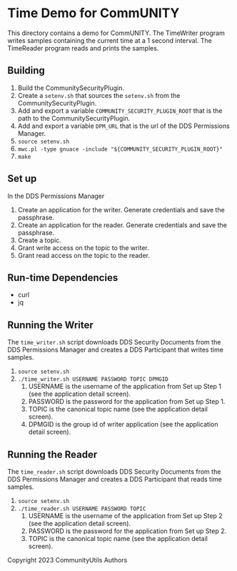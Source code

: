 # Time Demo for CommUNITY

This directory contains a demo for CommUNITY.
The TimeWriter program writes samples containing the current time at a 1 second interval.
The TimeReader program reads and prints the samples.

## Building

1. Build the CommunitySecurityPlugin.
2. Create a `setenv.sh` that sources the `setenv.sh` from the CommunitySecurityPlugin.
3. Add and export a variable `COMMUNITY_SECURITY_PLUGIN_ROOT` that is the path to the CommunitySecurityPlugin.
4. Add and export a variable `DPM_URL` that is the url of the DDS Permissions Manager.
5. `source setenv.sh`
6. `mwc.pl -type gnuace -include "${COMMUNITY_SECURITY_PLUGIN_ROOT}"`
7. `make`

## Set up

In the DDS Permissions Manager

1. Create an application for the writer.  Generate credentials and save the passphrase.
2. Create an application for the reader.  Generate credentials and save the passphrase.
3. Create a topic.
4. Grant write access on the topic to the writer.
5. Grant read access on the topic to the reader.

## Run-time Dependencies

* curl
* jq

## Running the Writer

The `time_writer.sh` script downloads DDS Security Documents from the DDS Permissions Manager and creates a DDS Participant that writes time samples.

1. `source setenv.sh`
2. `./time_writer.sh USERNAME PASSWORD TOPIC DPMGID`
   1. USERNAME is the username of the application from Set up Step 1 (see the application detail screen).
   2. PASSWORD is the password for the application from Set up Step 1.
   3. TOPIC is the canonical topic name (see the application detail screen).
   4. DPMGID is the group id of writer application (see the application detail screen).

## Running the Reader

The `time_reader.sh` script downloads DDS Security Documents from the DDS Permissions Manager and creates a DDS Participant that reads time samples.

1. `source setenv.sh`
2. `./time_reader.sh USERNAME PASSWORD TOPIC`
   1. USERNAME is the username of the application from Set up Step 2 (see the application detail screen).
   2. PASSWORD is the password for the application from Set up Step 2.
   3. TOPIC is the canonical topic name (see the application detail screen).

Copyright 2023 CommunityUtils Authors
